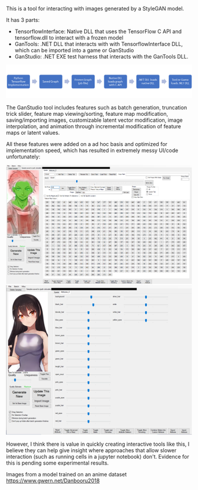 This is a tool for interacting with images generated by a StyleGAN model.

It has 3 parts:
- TensorflowInterface: Native DLL that uses the TensorFlow C API and tensorflow.dll to interact with a frozen model
- GanTools: .NET DLL that interacts with with TensorflowInterface DLL, which can be imported into a game or GanStudio
- GanStudio: .NET EXE test harness that interacts with the GanTools DLL.

![Flowchart](images/flowchart.png)

The GanStudio tool includes features such as batch generation, truncation trick slider, feature map viewing/sorting, feature map modification, saving/importing images, customizable latent vector modification, image interpolation, and animation through incremental modification of feature maps or latent values. 

All these features were added on a ad hoc basis and optimized for implementation speed, which has resulted in extremely messy UI/code unfortunately:

![UI](images/demo_fmaps.png) 
![UI](images/demo_attributes.png) 


However, I think there is value in quickly creating interactive tools like this, I believe they can help give insight where approaches that allow slower interaction (such as running cells in a jupyter notebook) don't.  Evidence for this is pending some experimental results.

Images from a model trained on an anime dataset https://www.gwern.net/Danbooru2018